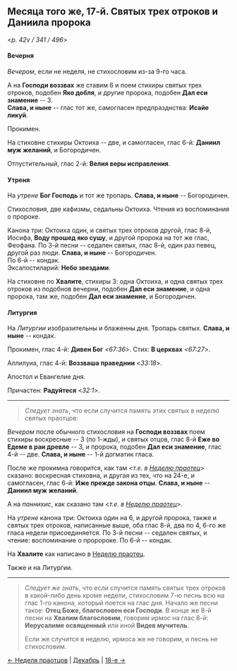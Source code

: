 
## Месяца того же, 17-й. Святых трех отроков и Даниила пророка  

<*p. 42v / 341 / 496*>

#### Вечерня

*Вечером*, если не неделя, не стихословим из-за 9-го часа. 

А на **Господи воззвах** же ставим 6 и поем стихиры святых трех отроков, подобен **Яко добля**, 
и другие пророка, подобен **Дал еси знамение** -- 3.  
**Слава, и ныне** -- глас тот же, самогласен предпразднства: **Исайе ликуй**. 

Прокимен. 

На стиховне стихиры Октоиха -- две, и самогласен, глас 6-й: **Даниил муж желаний**, 
и Богородичен. 

Отпустительный, глас 2-й: **Велия веры исправления**. 

#### Утреня

На *утрене* **Бог Господь** и тот же тропарь. **Слава, и ныне** -- Богородичен. 

Стихословия, две кафизмы, седальны Октоиха. Чтения из воспоминания о пророке.

Канона три: Октоиха один, и святых трех отроков другой, глас 8-й, Иосифа, **Воду прошед яко сушу**, 
и другой пророка на тот же глас, Феофана. 
По 3-й песни -- седален святых, глас 8-й, один раз певец, другой раз люди. 
**Слава, и ныне** -- Богородичен.  
По 6-й -- кондак.  
Эксапостиларий: **Небо звездами**. 

На стиховне по **Хвалите**, стихиры 3: одна Октоиха, и одна святых трех отроков из подобнов вечерни, 
подобен **Дал еси знамение**, и одна пророка, там же, подобен **Дал еси знамение**, и Богородичен. 

#### Литургия

На *Литургии* изобразительны и блаженны дня. 
Тропарь святых. **Слава, и ныне** -- кондак. 

Прокимен, глас 4-й: **Дивен Бог** <*67:36*>. 
Стих: **В церквах** <*67:27*>. 

Аллилуиа, глас 4-й: **Воззваша праведнии** <*33:18*>. 

Апостол и Евангелие дня. 

Причастен: **Радуйтеся** <*32:1*>. 

---

> *Следует знать*, что если случится память этих святых в неделю святых праотцов:

*Вечером* после обычного стихословия на **Господи воззвах** поем стихиры воскресные -- 3 (по 1-жды), 
и святых отцов, глас 8-й **Еже во Едеме в раи древле** -- 3, 
и пророка, подобен **Дал еси знамение**, глас 4-й -- две. 
**Слава, и ныне** -- 1-й догматик гласа. 

После же прокимна говорится, как там <*т.е. в [Неделю праотец](12_16_X_EUR_propatoron.ru.md)*> сказано: 
воскресная стиховна, и другая из тех, что на 24-е, и самогласен, глас 6-й: **Иже прежде закона отцы**. 
**Слава, и ныне** -- **Даниил муж желаний**. 

А на *паннихис*, как сказано там <*т.е. в [Неделю праотец](12_16_X_EUR_propatoron.ru.md)*>. 

На *утрене* канона три: Октоиха один на 6, и другой пророка, также и святых трех отроков, написанные выше, 
оба глас 8-й, два по 4, 6-го же гласа недели присоединяется. 
По 3-й песни -- седален святых, и чтение: воспоминание о проророке. 
По 6-й -- кондак. 

На **Хвалите** как написано в [Неделю праотец](12_16_X_EUR_propatoron.ru.md). 

Также и на Литургии. 

---

> *Следует же знать*, что если случится память святых трех отроков в какой-либо день кроме недели, 
> стихословим 7-ю песнь всю на глас 1-го канона, который поется на глас дня. 
> Начало же песни такое: **Отец Боже, благословен еси Господи**. 
> В конце же 8-й песни на **Хвалим благословим**, говорим ирмос на глас 8-й: **Иерусалиме освященный** 
> или иной **Видев мучитель**.
>
> Если же случится в неделю, ирмоса же не говорим, и песнь не стихословим.  

[← Неделя праотцов](12_16_X_EUR_propatoron.ru.md) 
| [Декабрь](README.md#17-й) 
| [18-е →](12_18_EUR.ru.md) 
